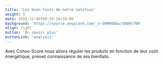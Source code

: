```yaml
---
title: 'Les bien-faits de notre solution'
weight: 5
date: 2018-12-06T09:29:16+10:00
background: 'https://source.unsplash.com/_v-EHHKKW3w/1600x700'
align: right
button: 'En savoir plus'
buttonLink: 'analysis'
---
```


Avec Conso-Score nous allons réguler les produits en fonction de leur coût énergétique, prenez connaissance de ses bienfaits.
